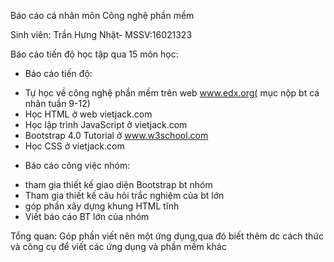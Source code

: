 Báo cáo cá nhân môn Công nghệ phần mềm

Sinh viên: Trần Hưng Nhật- MSSV:16021323

Báo cáo tiến độ học tập qua 15 môn học:
-	Báo cáo tiến độ:
+ Tự học về công nghệ phần mềm trên web www.edx.org( mục nộp bt cá nhân tuần 9-12)
+ Học HTML ở web vietjack.com
+ Học lập trình JavaScript ở vietjack.com
+ Bootstrap 4.0 Tutorial ở www.w3school.com
+ Học CSS ở vietjack.com

-	Báo cáo công việc nhóm:
+ tham gia thiết kế giao diện Bootstrap bt nhóm
+ Tham gia thiết kế câu hỏi trắc nghiệm của bt lớn
+ góp phần xây dựng khung HTML tĩnh 
+ Viết báo cáo BT lớn của nhóm
 
Tổng quan: Góp phần viết nên một ứng dụng,qua đó biết thêm dc cách thức và công cụ để viết các ứng dụng và phần mềm khác
